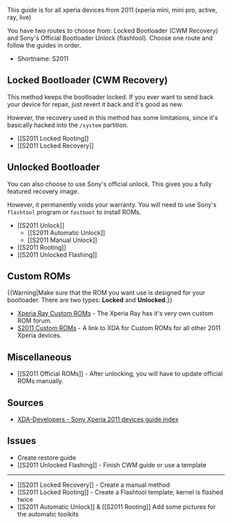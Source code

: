 This guide is for all xperia devices from 2011 (xperia mini, mini pro, active, ray, live)

You have two routes to choose from: Locked Bootloader (CWM Recovery) and Sony's Official Bootloader Unlock (flashtool). Choose one route and follow the guides in order.

* Shortname: S2011

## Locked Bootloader (CWM Recovery)

This method keeps the bootloader locked. If you ever want to send back your device for repair, just revert it back and it's good as new.

However, the recovery used in this method has some limitations, since it's basically hacked into the `/system` partition.

* [[S2011 Locked Rooting]]
* [[S2011 Locked Recovery]]

## Unlocked Bootloader

You can also choose to use Sony's official unlock. This gives you a fully featured recovery image.

However, it permanently voids your warranty. You will need to use Sony's `flashtool` program or `fastboot` to install ROMs.

* [[S2011 Unlock]]
  * [[S2011 Automatic Unlock]]
  * [[S2011 Manual Unlock]]
* [[S2011 Rooting]]
* [[S2011 Unlocked Flashing]]

## Custom ROMs

{{Warning|Make sure that the ROM you want use is designed for your bootloader. There are two types: **Locked** and **Unlocked**.}}

* [Xperia Ray Custom ROMs](http://forum.xda-developers.com/forumdisplay.php?f=1351) - The Xperia Ray has it's very own custom ROM forum.
* [S2011 Custom ROMs](http://forum.xda-developers.com/forumdisplay.php?f=1242) - A link to XDA for Custom ROMs for all other 2011 Xperia devices.

## Miscellaneous

* [[S2011 Official ROMs]] - After unlocking, you will have to update official ROMs manually.

## Sources

* [XDA-Developers - Sony Xperia 2011 devices guide index](http://forum.xda-developers.com/showthread.php?t=2029238)

## Issues

* Create restore guide
* [[S2011 Unlocked Flashing]] - Finish CWM guide or use a template

---

* [[S2011 Locked Recovery]] - Create a manual method
* [[S2011 Locked Rooting]] - Create a Flashtool template, kernel is flashed twice
* [[S2011 Automatic Unlock]] & [[S2011 Rooting]] Add some pictures for the automatic toolkits